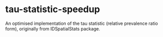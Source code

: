 # tau-statistic-speedup
An optimised implementation of the tau statistic (relative prevalence ratio form), originally from IDSpatialStats package.
